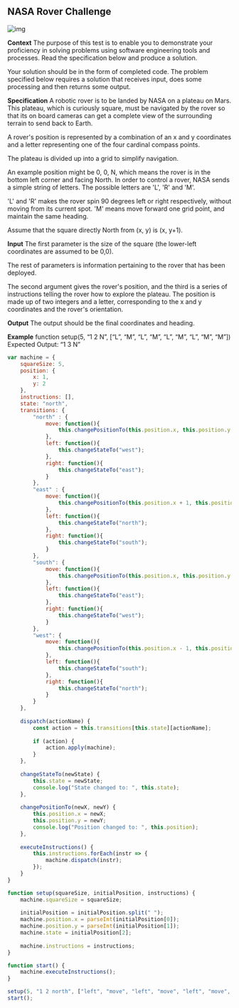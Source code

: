 ## NASA Rover Challenge

![img](../assets/clase25/9286f625-27c8-4c25-88d6-425510bb04e8.jpg)

**Context**
The purpose of this test is to enable you to demonstrate your proficiency in solving problems using software engineering tools and processes. Read the specification below and produce a solution. 

Your solution should be in the form of completed code. The problem specified below requires a solution that receives input, does some processing and then returns some output.

**Specification**
A robotic rover is to be landed by NASA on a plateau on Mars. This plateau, which is curiously square, must be navigated by the rover so that its on board cameras can get a complete view of the surrounding terrain to send back to Earth.

A rover's position is represented by a combination of an x and y coordinates and a letter representing one of the four cardinal compass points. 

The plateau is divided up into a grid to simplify navigation. 

An example position might be 0, 0, N, which means the rover is in the bottom left corner and facing North. In order to control a rover, NASA sends a simple string of letters. The possible letters are 'L', 'R' and 'M'. 

'L' and 'R' makes the rover spin 90 degrees left or right respectively, without moving from its current spot. 'M' means move forward one grid point, and maintain the same heading.

Assume that the square directly North from (x, y) is (x, y+1).

**Input**
The first parameter is the size of the square (the lower-left coordinates are assumed to be 0,0).

The rest of parameters is information pertaining to the rover that has been deployed. 

The second argument gives the rover's position, and the third is a series of instructions telling the rover how to explore the plateau. The position is made up of two integers and a letter, corresponding to the x and y coordinates and the rover's orientation.

**Output**
The output should be the final coordinates and heading.

**Example**
function setup(5, “1 2 N”, [“L”, “M”, “L”, “M”, “L”, “M”, “L”, “M”, “M”])
Expected Output: “1 3 N”

```javascript
var machine = {
    squareSize: 5,
    position: {
        x: 1,
        y: 2
    },
    instructions: [],
    state: "north",
    transitions: {
        "north" : {
            move: function(){
                this.changePositionTo(this.position.x, this.position.y + 1);
            },
            left: function(){
                this.changeStateTo("west");
            },
            right: function(){
                this.changeStateTo("east");
            }
        },
        "east" : {
            move: function(){
                this.changePositionTo(this.position.x + 1, this.position.y);
            },
            left: function(){
                this.changeStateTo("north");
            },
            right: function(){
                this.changeStateTo("south");
            }
        },
        "south": {
            move: function(){
                this.changePositionTo(this.position.x, this.position.y - 1);
            },
            left: function(){
                this.changeStateTo("east");
            },
            right: function(){
                this.changeStateTo("west");
            }
        },
        "west": {
            move: function(){
                this.changePositionTo(this.position.x - 1, this.position.y);
            },
            left: function(){
                this.changeStateTo("south");
            },
            right: function(){
                this.changeStateTo("north");
            }
        }
    },
    
    dispatch(actionName) {
        const action = this.transitions[this.state][actionName];
        
        if (action) {
            action.apply(machine);
        }
    },
    
    changeStateTo(newState) {
        this.state = newState;
        console.log("State changed to: ", this.state);
    },
    
    changePositionTo(newX, newY) {
        this.position.x = newX;
        this.position.y = newY;
        console.log("Position changed to: ", this.position);
    },
    
    executeInstructions() {
        this.instructions.forEach(instr => {
            machine.dispatch(instr);
        });
    }
}

function setup(squareSize, initialPosition, instructions) {
    machine.squareSize = squareSize;
    
    initialPosition = initialPosition.split(" ");
    machine.position.x = parseInt(initialPosition[0]);
    machine.position.y = parseInt(initialPosition[1]);
    machine.state = initialPosition[2];
    
    machine.instructions = instructions;
}

function start() {
    machine.executeInstructions();
}

setup(5, "1 2 north", ["left", "move", "left", "move", "left", "move", "left", "move", "move"]);
start();
```
